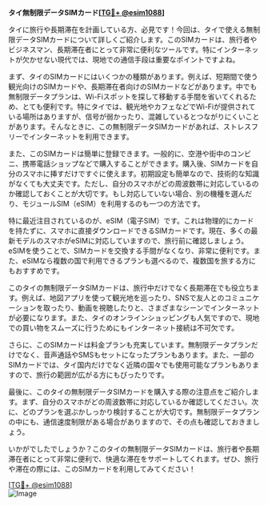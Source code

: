 **タイ無制限データSIMカード[[TG💪+ @esim1088](https://t.me/s/esim1088)]**

タイに旅行や長期滞在を計画している方、必見です！今回は、タイで使える無制限データSIMカードについて詳しくご紹介します。このSIMカードは、旅行者やビジネスマン、長期滞在者にとって非常に便利なツールです。特にインターネットが欠かせない現代では、現地での通信手段は重要なポイントですよね。

まず、タイのSIMカードにはいくつかの種類があります。例えば、短期間で使う観光向けのSIMカードや、長期滞在者向けのSIMカードなどがあります。中でも無制限データプランは、Wi-Fiスポットを探して移動する手間を省いてくれるため、とても便利です。特にタイでは、観光地やカフェなどでWi-Fiが提供されている場所はありますが、信号が弱かったり、混雑しているとつながりにくいことがあります。そんなときに、この無制限データSIMカードがあれば、ストレスフリーでインターネットを利用できます。

また、このSIMカードは簡単に登録できます。一般的に、空港や街中のコンビニ、携帯電話ショップなどで購入することができます。購入後、SIMカードを自分のスマホに挿すだけですぐに使えます。初期設定も簡単なので、技術的な知識がなくても大丈夫です。ただし、自分のスマホがどの周波数帯に対応しているのか確認しておくことが大切です。もし対応していない場合、別の機種を選んだり、モジュールSIM（eSIM）を利用するのも一つの方法です。

特に最近注目されているのが、eSIM（電子SIM）です。これは物理的にカードを持たずに、スマホに直接ダウンロードできるSIMカードです。現在、多くの最新モデルのスマホがeSIMに対応していますので、旅行前に確認しましょう。eSIMを使うことで、SIMカードを交換する手間がなくなり、非常に便利です。また、eSIMなら複数の国で利用できるプランも選べるので、複数国を旅する方にもおすすめです。

このタイの無制限データSIMカードは、旅行中だけでなく長期滞在でも役立ちます。例えば、地図アプリを使って観光地を巡ったり、SNSで友人とのコミュニケーションを取ったり、動画を視聴したりと、さまざまなシーンでインターネットが必要になります。また、タイのオンラインショッピングも人気ですので、現地での買い物をスムーズに行うためにもインターネット接続は不可欠です。

さらに、このSIMカードは料金プランも充実しています。無制限データプランだけでなく、音声通話やSMSもセットになったプランもあります。また、一部のSIMカードでは、タイ国内だけでなく近隣の国々でも使用可能なプランもありますので、旅行の範囲が広がる方にもぴったりです。

最後に、このタイの無制限データSIMカードを購入する際の注意点をご紹介します。まず、自分のスマホがどの周波数帯に対応しているか確認してください。次に、どのプランを選ぶかしっかり検討することが大切です。無制限データプランの中にも、通信速度制限がある場合がありますので、その点も確認しておきましょう。

いかがでしたでしょうか？このタイの無制限データSIMカードは、旅行者や長期滞在者にとって非常に便利で、快適な滞在をサポートしてくれます。ぜひ、旅行や滞在の際には、このSIMカードを利用してみてください！

[[TG💪+ @esim1088](https://t.me/s/esim1088)]  
![Image](https://i.postimg.cc/Y0z9fWf4/image.png)